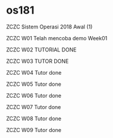 # os181
ZCZC Sistem Operasi 2018 Awal (1)

ZCZC W01 Telah mencoba demo Week01

ZCZC W02 TUTORIAL DONE

ZCZC W03 TUTOR DONE

ZCZC W04 Tutor done

ZCZC W05 Tutor done

ZCZC W06 Tutor done

ZCZC W07 Tutor done

ZCZC W08 Tutor done

ZCZC W09 Tutor done 

